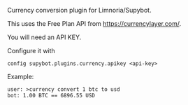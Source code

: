 Currency conversion plugin for Limnoria/Supybot.

This uses the Free Plan API from https://currencylayer.com/.

You will need an API KEY.

Configure it with

````
config supybot.plugins.currency.apikey <api-key>
````

Example:

````
user: >currency convert 1 btc to usd
bot: 1.00 BTC == 6896.55 USD
````
